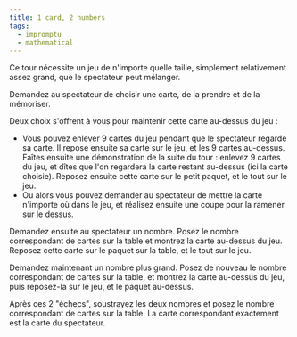 ```yaml
---
title: 1 card, 2 numbers
tags:
  - impromptu
  - mathematical
---
```


Ce tour nécessite un jeu de n'importe quelle taille, simplement relativement
assez grand, que le spectateur peut mélanger.

Demandez au spectateur de choisir une carte, de la prendre et de la mémoriser.

Deux choix s'offrent à vous pour maintenir cette carte au-dessus du jeu :

- Vous pouvez enlever 9 cartes du jeu pendant que le spectateur regarde sa
  carte. Il repose ensuite sa carte sur le jeu, et les 9 cartes au-dessus.
  Faîtes ensuite une démonstration de la suite du tour : enlevez 9 cartes du
  jeu, et dîtes que l'on regardera la carte restant au-dessus (ici la carte
  choisie). Reposez ensuite cette carte sur le petit paquet, et le tout sur le
  jeu.
- Ou alors vous pouvez demander au spectateur de mettre la carte n'importe où
  dans le jeu, et réalisez ensuite une coupe pour la ramener sur le dessus.

Demandez ensuite au spectateur un nombre. Posez le nombre correspondant de
cartes sur la table et montrez la carte au-dessus du jeu. Reposez cette carte
sur le paquet sur la table, et le tout sur le jeu.

Demandez maintenant un nombre plus grand. Posez de nouveau le nombre
correspondant de cartes sur la table, et montrez la carte au-dessus du jeu, puis
reposez-la sur le jeu, et le paquet au-dessus.

Après ces 2 "échecs", soustrayez les deux nombres et posez le nombre
correspondant de cartes sur la table. La carte correspondant exactement est la
carte du spectateur.
